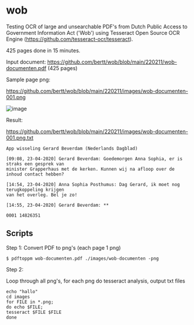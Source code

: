 # wob

Testing OCR of large and unsearchable PDF's from Dutch Public Access to Government Information Act ('Wob') using 
Tesseract Open Source OCR Engine (https://github.com/tesseract-ocr/tesseract). 

425 pages done in 15 minutes.

Input document: https://github.com/bertt/wob/blob/main/220211/wob-documenten.pdf (425 pages)

Sample page png: 

https://github.com/bertt/wob/blob/main/220211/images/wob-documenten-001.png

![image](https://user-images.githubusercontent.com/538812/154796646-3f30c3a6-020c-4034-8d61-9ac45a14e4af.png)

Result:

https://github.com/bertt/wob/blob/main/220211/images/wob-documenten-001.png.txt

```
App wisseling Gerard Beverdam (Nederlands Dagblad)

[09:08, 23-04-2020] Gerard Beverdam: Goedemorgen Anna Sophia, er is straks een gesprek van
minister Grapperhaus met de kerken. Kunnen wij na afloop over de inhoud contact hebben?

[14:54, 23-04-2020] Anna Sophia Posthumus: Dag Gerard, ik moet nog terugkoppeling krijgen
van het overleg. Bel je zo!

[14:55, 23-04-2020] Gerard Beverdam: **

0001 14826351
```

## Scripts

Step 1: Convert PDF to png's (each page 1 png)

```
$ pdftoppm wob-documenten.pdf ./images/wob-documenten -png
```

Step 2:

Loop through all png's, for each png do tesseract analysis, output txt files

```
echo "hallo"
cd images
for FILE in *.png; 
do echo $FILE; 
tesseract $FILE $FILE
done
```

